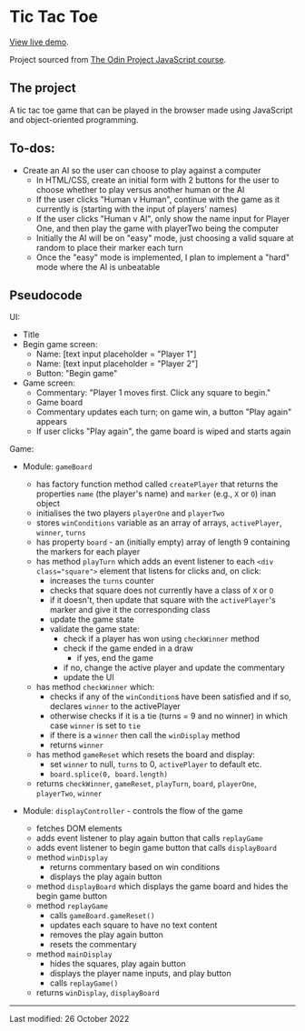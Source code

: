 # Tic Tac Toe

[View live demo](https://jcrachael.github.io/tictactoe/).

Project sourced from [The Odin Project JavaScript course](https://www.theodinproject.com/lessons/node-path-javascript-tic-tac-toe).

## The project

A tic tac toe game that can be played in the browser made using JavaScript and object-oriented programming.

## To-dos:
* Create an AI so the user can choose to play against a computer
    * In HTML/CSS, create an initial form with 2 buttons for the user to choose whether to play versus another human or the AI
    * If the user clicks "Human v Human", continue with the game as it currently is (starting with the input of players' names)
    * If the user clicks "Human v AI", only show the name input for Player One, and then play the game with playerTwo being the computer
    * Initially the AI will be on "easy" mode, just choosing a valid square at random to place their marker each turn
    * Once the "easy" mode is implemented, I plan to implement a "hard" mode where the AI is unbeatable

## Pseudocode

UI:
* Title
* Begin game screen:
    * Name: [text input placeholder = "Player 1"]
    * Name: [text input placeholder = "Player 2"]
    * Button: "Begin game"
* Game screen:
    * Commentary: "Player 1 moves first. Click any square to begin."
    * Game board
    * Commentary updates each turn; on game win, a button "Play again" appears
    * If user clicks "Play again", the game board is wiped and starts again

Game:

* Module: `gameBoard`
    * has factory function method called `createPlayer` that returns the properties `name` (the player's name) and `marker` (e.g., `X` or `O`) inan object
    * initialises the two players `playerOne` and `playerTwo`
    * stores `winConditions` variable as an array of arrays, `activePlayer`, `winner`, `turns`
    * has property `board` - an (initially empty) array of length 9 containing the markers for each player
    * has method `playTurn` which adds an event listener to each `<div class="square">` element that listens for clicks and, on click:
        * increases the `turns` counter
        * checks that square does not currently have a class of `X` or `O`
        * if it doesn't, then update that square with the `activePlayer`'s marker and give it the corresponding class
        * update the game state
        * validate the game state:
            * check if a player has won using `checkWinner` method
            * check if the game ended in a draw
                * if yes, end the game
            * if no, change the active player and update the commentary
            * update the UI
    * has method `checkWinner` which:
        * checks if any of the `winCondition`s have been satisfied and if so, declares `winner` to the activePlayer 
        * otherwise checks if it is a tie (turns = 9 and no winner) in which case `winner` is set to `tie` 
        * if there is a `winner` then call the `winDisplay` method 
        * returns `winner`
    * has method `gameReset` which resets the board and display:
        * set `winner` to null, `turns` to 0, `activePlayer` to default etc.
        * `board.splice(0, board.length)`
    * returns `checkWinner`, `gameReset`, `playTurn`, `board`, `playerOne`, `playerTwo`, `winner`
        


* Module: `displayController` - controls the flow of the game
    * fetches DOM elements
    * adds event listener to play again button that calls `replayGame`
    * adds event listener to begin game button that calls `displayBoard`
    * method `winDisplay`
        * returns commentary based on win conditions
        * displays the play again button
    * method `displayBoard` which displays the game board and hides the begin game button
    * method `replayGame`
        * calls `gameBoard.gameReset()`
        * updates each square to have no text content
        * removes the play again button
        * resets the commentary
    * method `mainDisplay` 
        * hides the squares, play again button
        * displays the player name inputs, and play button
        * calls `replayGame()`
    * returns `winDisplay`, `displayBoard`
    
    


---

Last modified: 26 October 2022